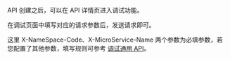 API 创建之后，可以在 API 详情页进入调试功能。

在调试页面中填写对应的请求参数后，发送请求即可。

这里 X-NameSpace-Code、X-MicroService-Name 两个参数为必填参数，若您配置了其他参数，填写规则可参考 [调试通用 API](https://intl.cloud.tencent.com/document/product/628/12005)。  
